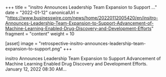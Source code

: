 +++
title = "insitro Announces Leadership Team Expansion to Support ..."
date = "2022-01-12"
canonicalUrl = "https://www.businesswire.com/news/home/20220112005420/en/insitro-Announces-Leadership-Team-Expansion-to-Support-Advancement-of-Machine-Learning-Enabled-Drug-Discovery-and-Development-Efforts"
fragment = "content"
weight = 10

[asset]
    image = "retrospective-insitro-announces-leadership-team-expansion-to-support.png"
+++

insitro Announces Leadership Team Expansion to Support Advancement of 
Machine Learning Enabled Drug Discovery and Development Efforts. January 
12, 2022 08:30 AM...
